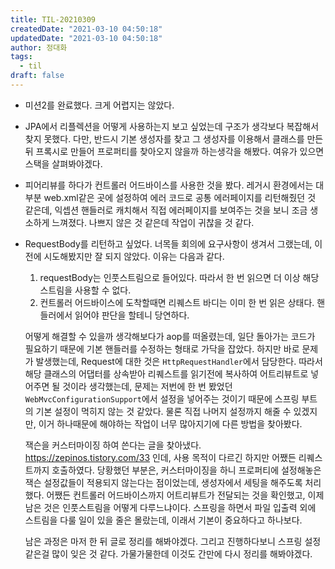 ```yaml
---
title: TIL-20210309
createdDate: "2021-03-10 04:50:18"
updatedDate: "2021-03-10 04:50:18"
author: 정대화
tags:
  - til
draft: false
---
```


- 미션2를 완료했다. 크게 어렵지는 않았다.

- JPA에서 리플렉션을 어떻게 사용하는지 보고 싶었는데 구조가 생각보다 복잡해서 찾지 못했다. 다만, 반드시 기본 생성자를 찾고 그 생성자를 이용해서 클래스를 만든 뒤 프록시로 만들어 프로퍼티를 찾아오지 않을까 하는생각을 해봤다. 여유가 있으면 스택을 살펴봐야겠다.

- 피어리뷰를 하다가 컨트롤러 어드바이스를 사용한 것을 봤다. 레거시 환경에서는 대부분 web.xml같은 곳에 설정하여 에러 코드로 공통 에러페이지를 리턴해줬던 것 같은데, 익셉션 핸들러로 캐치해서 직접 에러페이지를 보여주는 것을 보니 조금 생소하게 느껴졌다. 나쁘지 않은 것 같은데 작업이 귀찮을 것 같다.

- RequestBody를 리턴하고 싶었다. 너목들 회의에 요구사항이 생겨서 그랬는데, 이전에 시도해봤지만 잘 되지 않았다. 이유는 다음과 같다.

  1. requestBody는 인풋스트림으로 들어있다. 따라서 한 번 읽으면 더 이상 해당 스트림을 사용할 수 없다.
  2. 컨트롤러 어드바이스에 도착할때면 리퀘스트 바디는 이미 한 번 읽은 상태다. 핸들러에서 읽어야 판단을 할테니 당연하다.

  어떻게 해결할 수 있을까 생각해보다가 aop를 떠올렸는데, 일단 돌아가는 코드가 필요하기 때문에 기본 핸들러를 수정하는 형태로 가닥을 잡았다. 하지만 바로 문제가 발생했는데, Request에 대한 것은 `HttpRequestHandler`에서 담당한다. 따라서 해당 클래스의 어댑터를 상속받아 리퀘스트를 읽기전에 복사하여 어트리뷰트로 넣어주면 될 것이라 생각했는데, 문제는 저번에 한 번 봤었던 `WebMvcConfigurationSupport`에서 설정을 넣어주는 것이기 때문에 스프링 부트의 기본 설정이 먹히지 않는 것 같았다. 물론 직접 나머지 설정까지 해줄 수 있겠지만, 이거 하나때문에 해야하는 작업이 너무 많아지기에 다른 방법을 찾아봤다.

  잭슨을 커스터마이징 하여 쓴다는 글을 찾아냈다. https://zepinos.tistory.com/33 인데, 사용 목적이 다르긴 하지만 어쨌든 리퀘스트까지 호출하였다. 당황했던 부분은, 커스터마이징을 하니 프로퍼티에 설정해놓은 잭슨 설정값들이 적용되지 않는다는 점이었는데, 생성자에서 세팅을 해주도록 처리했다. 어쨌든 컨트롤러 어드바이스까지 어트리뷰트가 전달되는 것을 확인했고, 이제 남은 것은 인풋스트림을 어떻게 다루느냐이다. 스프링을 하면서 파일 입출력 외에 스트림을 다룰 일이 있을 줄은 몰랐는데, 이래서 기본이 중요하다고 하나보다.

  남은 과정은 마저 한 뒤 글로 정리를 해봐야겠다. 그리고 진행하다보니 스프링 설정 같은걸 많이 잊은 것 같다. 가물가물한데 이것도 간만에 다시 정리를 해봐야겠다.